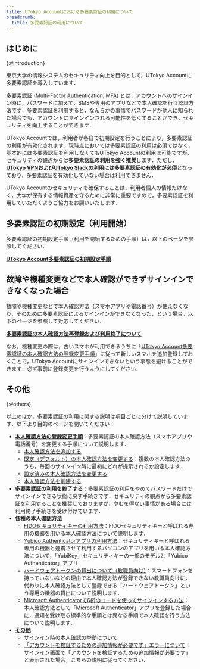 ```yaml
---
title: UTokyo Accountにおける多要素認証の利用について
breadcrumb:
  title: 多要素認証の利用について
---
```


## はじめに
{:#introduction}

東京大学の情報システムのセキュリティ向上を目的として，UTokyo Accountに多要素認証を導入しています．

多要素認証 (Multi-Factor Authentication, MFA) とは，アカウントへのサインイン時に，パスワードに加えて，SMSや専用のアプリなどで本人確認を行う認証方法です．多要素認証を利用すると，なんらかの事情でパスワードが他人に知られた場合でも，アカウントにサインインされる可能性を低くすることができ，セキュリティを向上することができます．

UTokyo Accountでは，利用者が各自で初期設定を行うことにより，多要素認証の利用が有効化されます．現時点においては多要素認証の利用は必須ではなく，基本的には多要素認証を利用しなくてもUTokyo Accountの利用は可能ですが，セキュリティの観点からは**多要素認証の利用を強く推奨**します．ただし，**[UTokyo VPN](/utokyo_vpn/)および[UTokyo Slack](/slack/)の利用には多要素認証の有効化が必須**となっており，多要素認証を有効化していない場合は利用できません．

UTokyo Accountのセキュリティを確保することは，利用者個人の情報だけなく，大学が保有する情報資産を守るために非常に重要ですので，多要素認証を利用していただくようご協力をお願いいたします．

## 多要素認証の初期設定（利用開始）

多要素認証の初期設定手順（利用を開始するための手順）は，以下のページを参照してください．

<b class="box center"><a href="initial">UTokyo Account多要素認証の初期設定手順</a></b>

## 故障や機種変更などで本人確認ができずサインインできなくなった場合

故障や機種変更などで本人確認方法（スマホアプリや電話番号）が使えなくなり，そのために多要素認証によるサインインができなくなった，という場合，以下のページを参照して対応してください．

<b class="box center"><a href="reregister_and_terminate">多要素認証の本人確認方法再登録および利用終了について</a></b>

なお，機種変更の際は，古いスマホが利用できるうちに「[UTokyo Account多要素認証の本人確認方法の登録変更手順](change)」に従って新しいスマホを追加登録しておくことで，UTokyo Accountにサインインできないという事態を避けることができます．必ず事前に登録変更を行うようにしてください．

## その他
{:#others}

以上のほか，多要素認証の利用に関する説明は項目ごとに分けて説明しています．以下より目的のページを開いてください：

- **[本人確認方法の登録変更手順](change)**：多要素認証の本人確認方法（スマホアプリや電話番号）を変更する手順について説明します．
    - [本人確認方法を追加する](change#add)
    - [既定（デフォルト）の本人確認方法を変更する](change#default)：複数の本人確認方法のうち，毎回のサインイン時に最初にどれが提示されるか設定します．
    - [設定済みの本人確認方法を変更する](change#edit)
    - [本人確認方法を削除する](change#delete)
- **[多要素認証の利用を終了する](reregister_and_terminate)**：多要素認証の利用をやめてパスワードだけでサインインできる状態に戻す手続きです．セキュリティの観点から多要素認証を利用することを推奨しておりますが，やむを得ない事情がある場合には利用終了手続きを受け付けています．
- **各種の本人確認方法**
    - [FIDOセキュリティキーの利用方法](fido-security_key)：FIDOセキュリティキーと呼ばれる専用の機器を用いる本人確認方法について説明します．
    - [Yubico Authenticatorアプリの利用方法](yubikey-totp)：セキュリティキーと呼ばれる専用の機器と連携させて利用するパソコンのアプリを用いる本人確認方法について，「YubiKey」セキュリティキーの一部のモデルと「Yubico Authenticator」アプリ
    - [ハードウェアトークンの貸出について（教職員向け）](others#hardware-token)：スマートフォンを持っていないなどの理由で本人確認方法が登録できない教職員向けに，代わりに本人確認方法として登録できる「ハードウェアトークン」という専用の機器の貸出について説明します．
    - [Microsoft Authenticatorで6桁のコードを使ってサインインする方法](others#msauth-totp)：本人確認方法として「Microsoft Authenticator」アプリを登録した場合に，通知を受け取る標準的な手順とは異なる手順で本人確認を行う方法について説明します．
- **[その他](others)**
    - [サインイン時の本人確認の挙動について](others#irregular)
    - [「アカウントを検証するための追加情報が必要です」エラーについて](others#unknown-error)：サインイン画面で「アカウントを検証するための追加情報が必要です」と表示された場合，こちらの説明に従ってください．

<!--

## 故障や機種変更などで本人確認ができずサインインできなくなった場合
{:#troubleshooting}

故障や機種変更などで本人確認方法が使えなくなったため多要素認証によるサインインができなくなった，という場合の対処法を説明します．

なお，**対処を済ませサインインできるようになったら，設定を変更して複数の本人確認方法を使える状態にしておくことを強く推奨します**．上の「[多要素認証の設定変更手順](#change)」で説明しているとおり，[多要素認証の設定ページ](https://mysignins.microsoft.com/security-info?domain_hint=utac.u-tokyo.ac.jp)から設定を変更してください．

### 他の本人確認方法を使う
{:#troubleshooting-alternative}

登録済みの他の本人確認方法が使える状態であれば，それを使ってサインインすることができますので，まずはそれを試してください．

サインイン時（パスワード入力後）に表示される本人確認を行う画面で，「問題がありますか? 別の方法でサインインする」あるいは「別の確認オプションを使用する」というリンクを探して押してください．
<img src="signin_with_another_method.png">
デフォルト（自動的に選ばれるもの）以外のものも含め，設定済みの本人確認方法が一覧で表示されます．

- この中に使える状態の本人確認方法があれば，それを選んでその方法で本人確認を行うことで，UTokyo Accountにサインインすることができます．
- 表示された本人確認方法がすべて使えない状態であれば，本人確認方法の再登録手続きを行う必要があります．次の「本人確認方法を再登録する」の説明に進んでください．

### 本人確認方法を再登録する
{:#troubleshooting-reregister}

登録済みの本人確認方法がすべて使えない状態となってしまった場合は，本人確認方法の再登録手続きを行う必要があります．「**[UTokyo Account多要素認証の本人確認方法再登録および利用終了について](reregister_and_terminate)**」のページを参照してください．

## その他
{:#others}

### 多要素認証の申請を取り消したい・多要素認証の利用を終了したい
{:#others-terminate}

セキュリティの観点から多要素認証を利用することを推奨しておりますが，やむを得ない事情がある場合には，多要素認証の利用を終了し，パスワードだけでサインインできる状態に戻すことができます．「**[UTokyo Account多要素認証の本人確認方法再登録および利用終了について](reregister_and_terminate)**」のページを参照してください．

なお，多要素認証の本人確認方法が利用できずサインインできなくなったという場合は，上の「[多要素認証の本人確認ができずサインインできなくなった場合](#troubleshooting)」で説明しているとおり，「本人確認方法の再登録」を行うことによりサインインできるようになりますので，多要素認証の「利用終了」をする必要はありません．

-->
